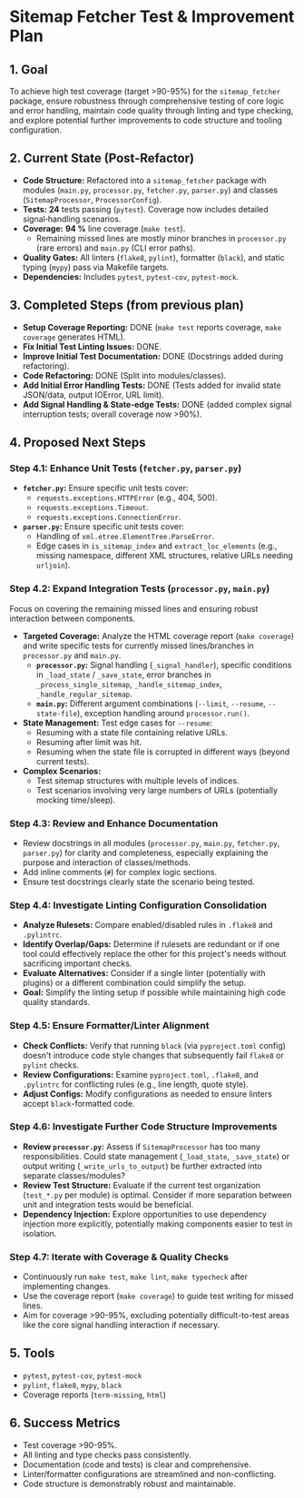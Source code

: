 # Sitemap Fetcher Test & Improvement Plan

## 1. Goal

To achieve high test coverage (target >90-95%) for the `sitemap_fetcher` package, ensure robustness through comprehensive testing of core logic and error handling, maintain code quality through linting and type checking, and explore potential further improvements to code structure and tooling configuration.

## 2. Current State (Post-Refactor)

- **Code Structure:** Refactored into a `sitemap_fetcher` package with modules (`main.py`, `processor.py`, `fetcher.py`, `parser.py`) and classes (`SitemapProcessor`, `ProcessorConfig`).
- **Tests:** **24** tests passing (`pytest`). Coverage now includes detailed signal‑handling scenarios.
- **Coverage:** **94 %** line coverage (`make test`).
  - Remaining missed lines are mostly minor branches in `processor.py` (rare errors) and `main.py` (CLI error paths).
- **Quality Gates:** All linters (`flake8`, `pylint`), formatter (`black`), and static typing (`mypy`) pass via Makefile targets.
- **Dependencies:** Includes `pytest`, `pytest-cov`, `pytest-mock`.

## 3. Completed Steps (from previous plan)

- **Setup Coverage Reporting:** DONE (`make test` reports coverage, `make coverage` generates HTML).
- **Fix Initial Test Linting Issues:** DONE.
- **Improve Initial Test Documentation:** DONE (Docstrings added during refactoring).
- **Code Refactoring:** DONE (Split into modules/classes).
- **Add Initial Error Handling Tests:** DONE (Tests added for invalid state JSON/data, output IOError, URL limit).
- **Add Signal Handling & State‑edge Tests:** DONE (added complex signal interruption tests; overall coverage now >90%).

## 4. Proposed Next Steps

### Step 4.1: Enhance Unit Tests (`fetcher.py`, `parser.py`)

- **`fetcher.py`:** Ensure specific unit tests cover:
  - `requests.exceptions.HTTPError` (e.g., 404, 500).
  - `requests.exceptions.Timeout`.
  - `requests.exceptions.ConnectionError`.
- **`parser.py`:** Ensure specific unit tests cover:
  - Handling of `xml.etree.ElementTree.ParseError`.
  - Edge cases in `is_sitemap_index` and `extract_loc_elements` (e.g., missing namespace, different XML structures, relative URLs needing `urljoin`).

### Step 4.2: Expand Integration Tests (`processor.py`, `main.py`)

Focus on covering the remaining missed lines and ensuring robust interaction between components.

- **Targeted Coverage:** Analyze the HTML coverage report (`make coverage`) and write specific tests for currently missed lines/branches in `processor.py` and `main.py`.
  - **`processor.py`:** Signal handling (`_signal_handler`), specific conditions in `_load_state` / `_save_state`, error branches in `_process_single_sitemap`, `_handle_sitemap_index`, `_handle_regular_sitemap`.
  - **`main.py`:** Different argument combinations (`--limit`, `--resume`, `--state-file`), exception handling around `processor.run()`.
- **State Management:** Test edge cases for `--resume`:
  - Resuming with a state file containing relative URLs.
  - Resuming after limit was hit.
  - Resuming when the state file is corrupted in different ways (beyond current tests).
- **Complex Scenarios:**
  - Test sitemap structures with multiple levels of indices.
  - Test scenarios involving very large numbers of URLs (potentially mocking time/sleep).

### Step 4.3: Review and Enhance Documentation

- Review docstrings in all modules (`processor.py`, `main.py`, `fetcher.py`, `parser.py`) for clarity and completeness, especially explaining the purpose and interaction of classes/methods.
- Add inline comments (`#`) for complex logic sections.
- Ensure test docstrings clearly state the scenario being tested.

### Step 4.4: Investigate Linting Configuration Consolidation

- **Analyze Rulesets:** Compare enabled/disabled rules in `.flake8` and `.pylintrc`.
- **Identify Overlap/Gaps:** Determine if rulesets are redundant or if one tool could effectively replace the other for this project's needs without sacrificing important checks.
- **Evaluate Alternatives:** Consider if a single linter (potentially with plugins) or a different combination could simplify the setup.
- **Goal:** Simplify the linting setup if possible while maintaining high code quality standards.

### Step 4.5: Ensure Formatter/Linter Alignment

- **Check Conflicts:** Verify that running `black` (via `pyproject.toml` config) doesn't introduce code style changes that subsequently fail `flake8` or `pylint` checks.
- **Review Configurations:** Examine `pyproject.toml`, `.flake8`, and `.pylintrc` for conflicting rules (e.g., line length, quote style).
- **Adjust Configs:** Modify configurations as needed to ensure linters accept `black`-formatted code.

### Step 4.6: Investigate Further Code Structure Improvements

- **Review `processor.py`:** Assess if `SitemapProcessor` has too many responsibilities. Could state management (`_load_state`, `_save_state`) or output writing (`_write_urls_to_output`) be further extracted into separate classes/modules?
- **Review Test Structure:** Evaluate if the current test organization (`test_*.py` per module) is optimal. Consider if more separation between unit and integration tests would be beneficial.
- **Dependency Injection:** Explore opportunities to use dependency injection more explicitly, potentially making components easier to test in isolation.

### Step 4.7: Iterate with Coverage & Quality Checks

- Continuously run `make test`, `make lint`, `make typecheck` after implementing changes.
- Use the coverage report (`make coverage`) to guide test writing for missed lines.
- Aim for coverage >90-95%, excluding potentially difficult-to-test areas like the core signal handling interaction if necessary.

## 5. Tools

- `pytest`, `pytest-cov`, `pytest-mock`
- `pylint`, `flake8`, `mypy`, `black`
- Coverage reports (`term-missing`, `html`)

## 6. Success Metrics

- Test coverage >90-95%.
- All linting and type checks pass consistently.
- Documentation (code and tests) is clear and comprehensive.
- Linter/formatter configurations are streamlined and non-conflicting.
- Code structure is demonstrably robust and maintainable.

